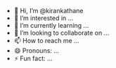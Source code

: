 - 👋 Hi, I’m @kirankathane
- 👀 I’m interested in ...
- 🌱 I’m currently learning ...
- 💞️ I’m looking to collaborate on ...
- 📫 How to reach me ...
- 😄 Pronouns: ...
- ⚡ Fun fact: ...

<!---
kirankathane/kirankathane is a ✨ special ✨ repository because its `README.md` (this file) appears on your GitHub profile.
You can click the Preview link to take a look at your changes.
--->
